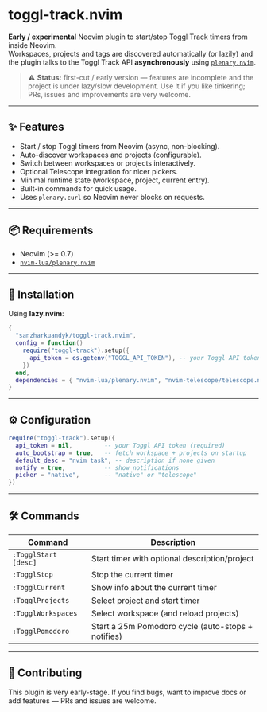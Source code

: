 # toggl-track.nvim

**Early / experimental** Neovim plugin to start/stop Toggl Track timers from inside Neovim.\
Workspaces, projects and tags are discovered automatically (or lazily) and the plugin talks to the Toggl Track API **asynchronously** using [`plenary.nvim`](https://github.com/nvim-lua/plenary.nvim).

> ⚠️ **Status:** first-cut / early version — features are incomplete and the project is under lazy/slow development. Use it if you like tinkering; PRs, issues and improvements are very welcome.

______________________________________________________________________

## ✨ Features

- Start / stop Toggl timers from Neovim (async, non-blocking).
- Auto-discover workspaces and projects (configurable).
- Switch between workspaces or projects interactively.
- Optional Telescope integration for nicer pickers.
- Minimal runtime state (workspace, project, current entry).
- Built-in commands for quick usage.
- Uses `plenary.curl` so Neovim never blocks on requests.

______________________________________________________________________

## 📦 Requirements

- Neovim (>= 0.7)
- [`nvim-lua/plenary.nvim`](https://github.com/nvim-lua/plenary.nvim)

______________________________________________________________________

## 🔧 Installation

Using **lazy.nvim**:

```lua
{
  "sanzharkuandyk/toggl-track.nvim",
  config = function()
    require("toggl-track").setup({
      api_token = os.getenv("TOGGL_API_TOKEN"), -- your Toggl API token
    })
  end,
  dependencies = { "nvim-lua/plenary.nvim", "nvim-telescope/telescope.nvim" },
}
```

______________________________________________________________________

## ⚙️ Configuration

```lua
require("toggl-track").setup({
  api_token = nil,         -- your Toggl API token (required)
  auto_bootstrap = true,   -- fetch workspace + projects on startup
  default_desc = "nvim task", -- description if none given
  notify = true,           -- show notifications
  picker = "native",       -- "native" or "telescope"
})
```

______________________________________________________________________

## 🛠️ Commands

| Command | Description |
| -------------------- | -------------------------------------------------- |
| `:TogglStart [desc]` | Start timer with optional description/project |
| `:TogglStop` | Stop the current timer |
| `:TogglCurrent` | Show info about the current timer |
| `:TogglProjects` | Select project and start timer |
| `:TogglWorkspaces` | Select workspace (and reload projects) |
| `:TogglPomodoro` | Start a 25m Pomodoro cycle (auto-stops + notifies) |

______________________________________________________________________

## 🤝 Contributing

This plugin is very early-stage. If you find bugs, want to improve docs or add features — PRs and issues are welcome.
